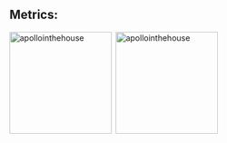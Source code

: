 ## Metrics:
<p><img align="left" height="180"src="https://github-readme-stats-one-orcin.vercel.app/api/top-langs?username=apollointhehouse&show_icons=true&theme=tokyonight&hide_border=false&hide=javascript,vue,typescript&layout=compact&locale=en" alt="apollointhehouse" /></p>
<p>&nbsp;<img align="center" height="180" src="https://github-readme-stats-one-orcin.vercel.app/api?username=apollointhehouse&show_icons=true&theme=tokyonight&locale=en" alt="apollointhehouse" /></p>
